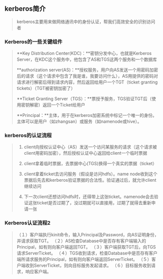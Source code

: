 ## kerberos简介

> kerberos主要用来做网络通讯中的身份认证，帮我们高效安全的识别访问者



### Kerberos的一些关键组件

> **Key Distribution Center(KDC)：**密钥分发中心，也就是Kerberos Server，在KDC这个服务中，他包含了AS和TGS这两个服务和一个数据库
>
> **authorization server(AS)：**授权服务，用户向AS发送一个用密码加密后的请求（这个请求中包含了我是谁，我要访问什么），AS用提供的密码对请求进行解密后得到请求内容，然后返回给用户一个TGT（ticket granting tickets）（TGT被密钥加密了）
>
> **Ticket Granting Server（TGS）：**票授予服务，TGS验证TGT后（使用密钥解密）返回一个Ticket给用户
>
> **Principal：**主体，用于在kerberos加密系统中标记一个唯一的身份。主体可以是用户（如zhangsan）或服务（如namenode或hive）。



### kerberos的认证流程

> 1. client向授权认证中心（AS）发送一个访问某服务的请求（这个请求被client用密码加密），然后授权认证中心返回给client一个临时票据
>
> 2. client拿着临时票据，去票据中心(TGS)换得一个真实的票据（ticket）
> 3. client拿着ticket去访问服务（假设是访问hdfs）。name node收到这个票据后先去和kerberos验证票据的合法性。验证通过后，就允许client继续访问
> 4. 下一次client还想访问hdfs时，还得带上这张ticket。namenode会去验证这张ticket是否过期了，没过期就可以直接用，过期了就得去重新申请一张



### Kerberos认证流程2

> （１）客户端执行kinit命令，输入Principal及Password，向AS证明身份，并请求获取TGT。
> （２）AS检查Database中是否存有客户端输入的Principal，如有则向客户端返回TGT。
> （３）客户端获取TGT后，向TGS请求ServerTicket。
> （４）TGS收到请求，检查Database中是否存有客户端所请求服务的Principal，如有则向客户端返回ServerTicket。
> （５）客户端收到ServerTicket，则向目标服务发起请求。
> （６）目标服务收到请求，响应客户端。
>